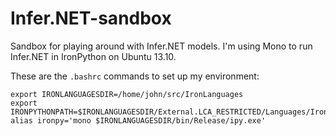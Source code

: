 Infer.NET-sandbox
=================

Sandbox for playing around with Infer.NET models. I'm using Mono to run Infer.NET
in IronPython on Ubuntu 13.10.

These are the `.bashrc` commands to set up my environment:

    export IRONLANGUAGESDIR=/home/john/src/IronLanguages
    export IRONPYTHONPATH=$IRONLANGUAGESDIR/External.LCA_RESTRICTED/Languages/IronPython/27/Lib/:$IRONPYTHONPATH
    alias ironpy='mono $IRONLANGUAGESDIR/bin/Release/ipy.exe'
